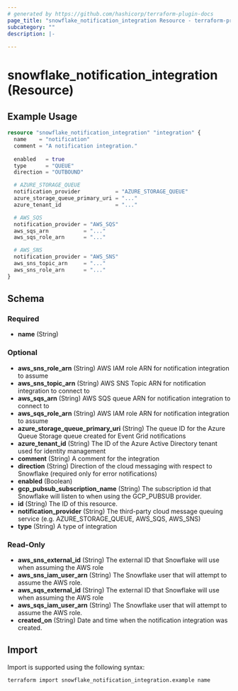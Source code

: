 ```yaml
---
# generated by https://github.com/hashicorp/terraform-plugin-docs
page_title: "snowflake_notification_integration Resource - terraform-provider-snowflake"
subcategory: ""
description: |-
  
---
```


# snowflake_notification_integration (Resource)



## Example Usage

```terraform
resource "snowflake_notification_integration" "integration" {
  name    = "notification"
  comment = "A notification integration."
  
  enabled   = true
  type      = "QUEUE"
  direction = "OUTBOUND"

  # AZURE_STORAGE_QUEUE
  notification_provider           = "AZURE_STORAGE_QUEUE"
  azure_storage_queue_primary_uri = "..."
  azure_tenant_id                 = "..."

  # AWS_SQS
  notification_provider = "AWS_SQS"
  aws_sqs_arn           = "..." 
  aws_sqs_role_arn      = "..."

  # AWS_SNS
  notification_provider = "AWS_SNS"
  aws_sns_topic_arn     = "..." 
  aws_sns_role_arn      = "..."
}
```

<!-- schema generated by tfplugindocs -->
## Schema

### Required

- **name** (String)

### Optional

- **aws_sns_role_arn** (String) AWS IAM role ARN for notification integration to assume
- **aws_sns_topic_arn** (String) AWS SNS Topic ARN for notification integration to connect to
- **aws_sqs_arn** (String) AWS SQS queue ARN for notification integration to connect to
- **aws_sqs_role_arn** (String) AWS IAM role ARN for notification integration to assume
- **azure_storage_queue_primary_uri** (String) The queue ID for the Azure Queue Storage queue created for Event Grid notifications
- **azure_tenant_id** (String) The ID of the Azure Active Directory tenant used for identity management
- **comment** (String) A comment for the integration
- **direction** (String) Direction of the cloud messaging with respect to Snowflake (required only for error notifications)
- **enabled** (Boolean)
- **gcp_pubsub_subscription_name** (String) The subscription id that Snowflake will listen to when using the GCP_PUBSUB provider.
- **id** (String) The ID of this resource.
- **notification_provider** (String) The third-party cloud message queuing service (e.g. AZURE_STORAGE_QUEUE, AWS_SQS, AWS_SNS)
- **type** (String) A type of integration

### Read-Only

- **aws_sns_external_id** (String) The external ID that Snowflake will use when assuming the AWS role
- **aws_sns_iam_user_arn** (String) The Snowflake user that will attempt to assume the AWS role.
- **aws_sqs_external_id** (String) The external ID that Snowflake will use when assuming the AWS role
- **aws_sqs_iam_user_arn** (String) The Snowflake user that will attempt to assume the AWS role.
- **created_on** (String) Date and time when the notification integration was created.

## Import

Import is supported using the following syntax:

```shell
terraform import snowflake_notification_integration.example name
```
